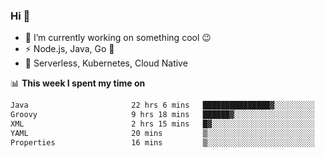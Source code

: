 ### Hi 👋

<!--
**nodejh/nodejh** is a ✨ _special_ ✨ repository because its `README.md` (this file) appears on your GitHub profile.

Here are some ideas to get you started:

- 🔭 I’m currently working on ...
- 🌱 I’m currently learning ...
- 👯 I’m looking to collaborate on ...
- 🤔 I’m looking for help with ...
- 💬 Ask me about ...
- 📫 How to reach me: ...
- 😄 Pronouns: ...
- ⚡ Fun fact: ...
-->

- 🔭 I’m currently working on something cool :wink:
- ⚡ Node.js, Java, Go :thought_balloon:
- 🤖 Serverless, Kubernetes, Cloud Native

📊 **This week I spent my time on**

<!--START_SECTION:waka-->

```txt
Java                       22 hrs 6 mins   ███████████████▓░░░░░░░░░   62.50 %
Groovy                     9 hrs 18 mins   ██████▓░░░░░░░░░░░░░░░░░░   26.30 %
XML                        2 hrs 15 mins   █▓░░░░░░░░░░░░░░░░░░░░░░░   06.37 %
YAML                       20 mins         ▒░░░░░░░░░░░░░░░░░░░░░░░░   00.97 %
Properties                 16 mins         ▒░░░░░░░░░░░░░░░░░░░░░░░░   00.78 %
```

<!--END_SECTION:waka-->


<!--
:traffic_light: **Visitors**

![visitors](https://visitor-badge.glitch.me/badge?page_id=nodejh.nodejh)
-->
